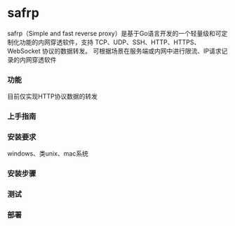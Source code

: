 # safrp
safrp（Simple and fast reverse proxy）是基于Go语言开发的一个轻量级和可定制化功能的内网穿透软件，支持 TCP、UDP、SSH、HTTP、HTTPS、WebSocket 协议的数据转发。
可根据场景在服务端或内网中进行限流、IP请求记录的内网穿透软件
### 功能
目前仅实现HTTP协议数据的转发
### 上手指南
### 安装要求
windows、类unix、mac系统
### 安装步骤
### 测试
### 部署